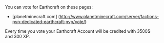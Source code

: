 You can vote for Earthcraft on these pages:

- [planetminecraft.com] (http://www.planetminecraft.com/server/factions-pvp-dedicated-earthcraft-pvp/vote/)

Every time you vote your Earthcraft Account will be credited with 3500$ and 300 XP.
